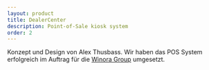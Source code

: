 ```yaml
---
layout: product
title: DealerCenter
description: Point-of-Sale kiosk system
order: 2
---
```


Konzept und Design von Alex Thusbass. Wir haben das POS System erfolgreich im Auftrag für die [Winora Group](http://winora-group.de/) umgesetzt.